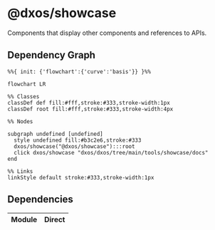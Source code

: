 # @dxos/showcase

Components that display other components and references to APIs.

## Dependency Graph

```mermaid
%%{ init: {'flowchart':{'curve':'basis'}} }%%

flowchart LR

%% Classes
classDef def fill:#fff,stroke:#333,stroke-width:1px
classDef root fill:#fff,stroke:#333,stroke-width:4px

%% Nodes

subgraph undefined [undefined]
  style undefined fill:#b3c2e6,stroke:#333
  dxos/showcase("@dxos/showcase"):::root
  click dxos/showcase "dxos/dxos/tree/main/tools/showcase/docs"
end

%% Links
linkStyle default stroke:#333,stroke-width:1px
```

## Dependencies

| Module | Direct |
|---|---|
